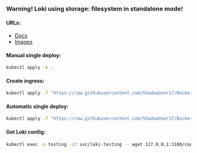 ### Warning! Loki using storage: filesystem in standalone mode!

#### URLs:
- [Docs](https://github.com/grafana/loki/tree/main/docs/sources)
- [Images](https://hub.docker.com/r/grafana/loki/tags)

#### Manual single deploy:
```bash
kubectl apply -k .
```

#### Create ingress:
```bash
kubectl apply -f "https://raw.githubusercontent.com/ShadowUser17/DockerTemplates/master/K8S/loki-testing/ingress-test.yml"
```

#### Automatic single deploy:
```bash
kubectl apply -f "https://raw.githubusercontent.com/ShadowUser17/DockerTemplates/master/K8S/loki-testing/fluxcd-deploy.yml"
```

#### Get Loki config:
```bash
kubectl exec -n testing -it svc/loki-testing -- wget 127.0.0.1:3100/config -O -
```
